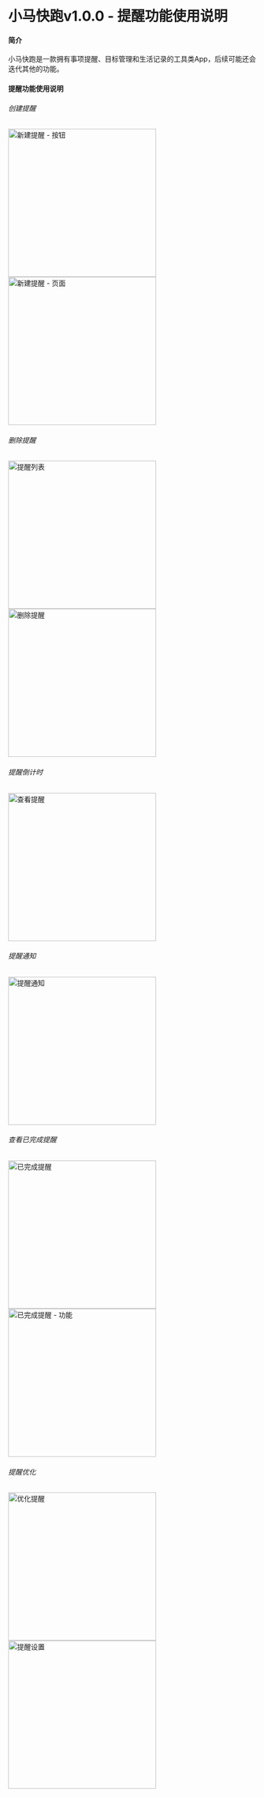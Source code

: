 # 小马快跑v1.0.0 - 提醒功能使用说明

#### 简介

小马快跑是一款拥有事项提醒、目标管理和生活记录的工具类App，后续可能还会迭代其他的功能。

#### 提醒功能使用说明

###### 创建提醒

<img src="img/remind/新建提醒 - 按钮.jpg" alt="新建提醒 - 按钮" width="300"/><img src="img/remind/新建提醒 - 页面.jpg" alt="新建提醒 - 页面" width="300"/>

###### 删除提醒

<img src="img/remind/提醒列表.jpg" alt="提醒列表" width="300"/><img src="img/remind/删除提醒.jpg" alt="删除提醒" width="300"/>

###### 提醒倒计时

<img src="img/remind/查看提醒.jpg" alt="查看提醒" width="300"/>

###### 提醒通知

<img src="img/remind/提醒通知.jpg" alt="提醒通知" width="300"/>

###### 查看已完成提醒

<img src="img/remind/已完成提醒.jpg" alt="已完成提醒" width="300"/><img src="img/remind/已完成提醒 - 功能.jpg" alt="已完成提醒 - 功能" width="300"/>

###### 提醒优化

<img src="img/remind/优化提醒.jpg" alt="优化提醒" width="300"/><img src="img/remind/提醒设置.jpg" alt="提醒设置" width="300"/>

